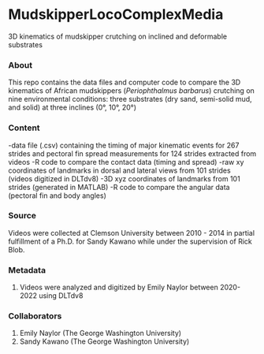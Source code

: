 # MudskipperLocoComplexMedia
3D kinematics of mudskipper crutching on inclined and deformable substrates

### About
This repo contains the data files and computer code to compare the 3D kinematics of African mudskippers (_Periophthalmus barbarus_) crutching on nine environmental conditions: three substrates (dry sand, semi-solid mud, and solid) at three inclines (0°, 10°, 20°)

### Content
-data file (.csv) containing the timing of major kinematic events for 267 strides and pectoral fin spread measurements for 124 strides extracted from videos
-R code to compare the contact data (timing and spread)
-raw xy coordinates of landmarks in dorsal and lateral views from 101 strides (videos digitized in DLTdv8)
-3D xyz coordinates of landmarks from 101 strides (generated in MATLAB)
-R code to compare the angular data (pectoral fin and body angles)

### Source
Videos were collected at Clemson University between 2010 - 2014 in partial fulfillment of a Ph.D. for Sandy Kawano while under the supervision of Rick Blob. 

### Metadata
1. Videos were analyzed and digitized by Emily Naylor between 2020-2022 using DLTdv8

### Collaborators
1. Emily Naylor (The George Washington University)
2. Sandy Kawano (The George Washington University)
